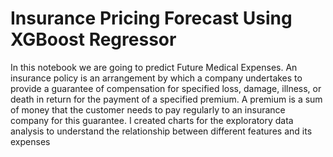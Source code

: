 # Insurance Pricing Forecast Using XGBoost Regressor
 In this notebook we are going to predict Future Medical Expenses.
 An insurance policy is an arrangement by which a company undertakes to provide a guarantee of compensation for specified loss, damage, illness, or death in return for the payment of a specified premium. A premium is a sum of money that the customer needs to pay regularly to an insurance company for this guarantee.
I created charts for the exploratory data analysis to understand the relationship between different features and its expenses
